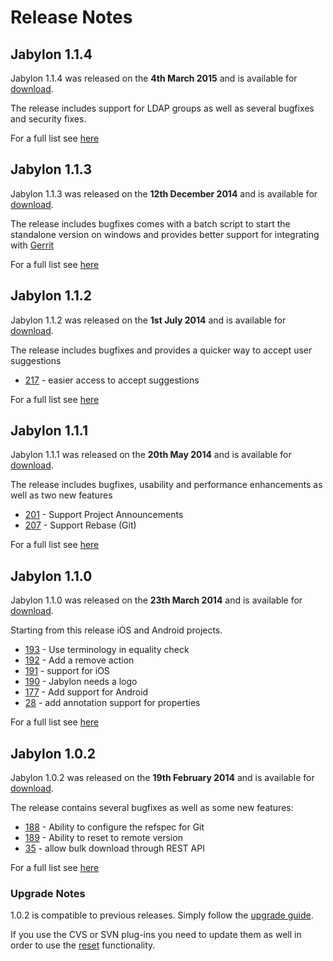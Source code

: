 
# Release Notes

## Jabylon 1.1.4

Jabylon 1.1.4 was released on the **4th March 2015** and is available for [download](download.html).

The release includes support for LDAP groups as well as several bugfixes and security fixes.  
 
For a full list see [here](https://github.com/jutzig/jabylon/issues?q=milestone%3A1.1.4+is%3Aclosed) 

## Jabylon 1.1.3

Jabylon 1.1.3 was released on the **12th December 2014** and is available for [download](download.html).

The release includes bugfixes comes with a batch script to start the standalone version on windows and provides better support for integrating with [Gerrit](https://code.google.com/p/gerrit/)  
 
For a full list see [here](https://github.com/jutzig/jabylon/issues?q=milestone%3A1.1.3+is%3Aclosed) 

## Jabylon 1.1.2

Jabylon 1.1.2 was released on the **1st July 2014** and is available for [download](download.html).

The release includes bugfixes and provides a quicker way to accept user suggestions 

 * [217](https://github.com/jutzig/jabylon/issues/217) - easier access to accept suggestions
 
For a full list see [here](https://github.com/jutzig/jabylon/issues?milestone=7&amp;page=1&amp;state=closed "Issue List") 

## Jabylon 1.1.1

Jabylon 1.1.1 was released on the **20th May 2014** and is available for [download](download.html).

The release includes bugfixes, usability and performance enhancements as well as two new features 

 * [201](https://github.com/jutzig/jabylon/issues/201) - Support Project Announcements
 * [207](https://github.com/jutzig/jabylon/issues/207) - Support Rebase (Git)
 
For a full list see [here](https://github.com/jutzig/jabylon/issues?milestone=6&amp;page=1&amp;state=closed "Issue List") 

## Jabylon 1.1.0

Jabylon 1.1.0 was released on the **23th March 2014** and is available for [download](download.html). 

Starting from this release iOS and Android projects.

 * [193](https://github.com/jutzig/jabylon/issues/193) - Use terminology in equality check
 * [192](https://github.com/jutzig/jabylon/issues/192) - Add a remove action 
 * [191](https://github.com/jutzig/jabylon/issues/192) - support for iOS
 * [190](https://github.com/jutzig/jabylon/issues/190) - Jabylon needs a logo
 * [177](https://github.com/jutzig/jabylon/issues/177) - Add support for Android
 * [28](https://github.com/jutzig/jabylon/issues/28) - add annotation support for properties
 
For a full list see [here](https://github.com/jutzig/jabylon/issues?milestone=5&amp;page=1&amp;state=closed "Issue List")  
  

## Jabylon 1.0.2

Jabylon 1.0.2 was released on the **19th February 2014** and is available for [download](download.html). 

The release contains several bugfixes as well as some new features:

 * [188](https://github.com/jutzig/jabylon/issues/188) - Ability to configure the refspec for Git
 * [189](https://github.com/jutzig/jabylon/issues/189) - Ability to reset to remote version 
 * [35](https://github.com/jutzig/jabylon/issues/35) - allow bulk download through REST API
 
For a full list see [here](https://github.com/jutzig/jabylon/issues?milestone=4&amp;page=1&amp;state=closed "Issue List")  
  

### Upgrade Notes

1.0.2 is compatible to previous releases. Simply follow the [upgrade guide](upgrade.html). 

If you use the CVS or SVN plug-ins you need to update them as well in order to use the [reset](https://github.com/jutzig/jabylon/issues/189) functionality.